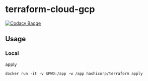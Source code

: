 # terraform-cloud-gcp

[![Codacy Badge](https://api.codacy.com/project/badge/Grade/212bd03a35a44e549a145f7fde5e7925)](https://app.codacy.com/manual/ymmmtym/terraform-cloud?utm_source=github.com&utm_medium=referral&utm_content=ymmmtym/terraform-cloud&utm_campaign=Badge_Grade_Dashboard)

## Usage
### Local

apply

```
docker run -it -v $PWD:/app -w /app hashicorp/terraform apply
```